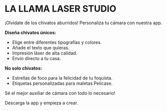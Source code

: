 # LA LLAMA LASER STUDIO

¡Olvídate de los chivatos aburridos! Personaliza tu cámara con nuestra app.

**Diseña chivatos únicos:**

- Elige entre diferentes tipografías y colores.
- Añade el texto que quieras.
- Impresión láser de alta calidad.
- Envío directo a tu casa.

**No solo chivatos:**

- Estrellas de foco para la felicidad de tu foquista.
- Etiquetas personalizadas para maletas Pelicase.

Sé el mejor auxiliar de cámara con todo lo necesario!

Descarga la app y empieza a crear.